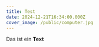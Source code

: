 ```yaml
---
title: Test
date: 2024-12-21T16:34:00.000Z
cover_image: /public/computer.jpg
---
```

Das ist ein **Text**
